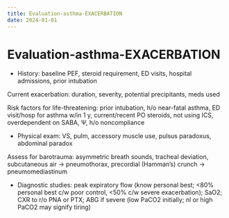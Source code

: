 ```yaml
---
title: Evaluation-asthma-EXACERBATION
date: 2024-01-01
---
```

# Evaluation-asthma-EXACERBATION

* History: baseline PEF, steroid requirement, ED visits, hospital admissions, prior intubation

Current exacerbation: duration, severity, potential precipitants, meds used

Risk factors for life-threatening: prior intubation, h/o near-fatal asthma, ED visit/hosp for asthma w/in 1 y, current/recent PO steroids, not using ICS, overdependent on SABA, Ψ, h/o noncompliance

* Physical exam: VS, pulm, accessory muscle use, pulsus paradoxus, abdominal paradox

Assess for barotrauma: asymmetric breath sounds, tracheal deviation, subcutaneous air → pneumothorax, precordial (Hamman’s) crunch → pneumomediastinum

* Diagnostic studies: peak expiratory flow (know personal best; <80% personal best c/w poor control, <50% c/w severe exacerbation); SaO2; CXR to r/o PNA or PTX; ABG if severe (low PaCO2 initially; nl or high PaCO2 may signify tiring)
